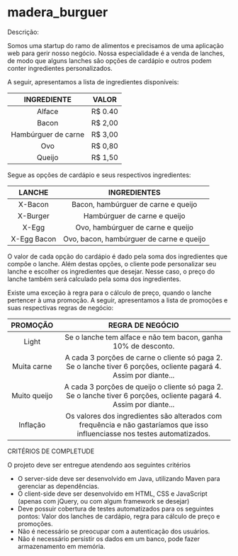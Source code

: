 # madera_burguer

Descrição:

Somos uma startup do ramo de alimentos e precisamos de uma aplicação web para gerir nosso negócio. Nossa especialidade é a venda de lanches, de modo que alguns lanches são opções de cardápio e outros podem conter ingredientes personalizados.

A seguir, apresentamos a lista de ingredientes disponíveis:

INGREDIENTE         | VALOR
:-------------:     | :------:
Alface              | R$ 0.40
Bacon               | R$ 2,00
Hambúrguer de carne | R$ 3,00
Ovo                 | R$ 0,80
Queijo              | R$ 1,50

Segue as opções de cardápio e seus respectivos ingredientes:

LANCHE      | INGREDIENTES
:-----:     | :-----------:
X-Bacon     | Bacon, hambúrguer de carne e queijo
X-Burger    | Hambúrguer de carne e queijo
X-Egg       | Ovo, hambúrguer de carne e queijo
X-Egg Bacon | Ovo, bacon, hambúrguer de carne e queijo

O valor de cada opção do cardápio é dado pela soma dos ingredientes que compõe o lanche. Além destas opções, o cliente pode personalizar seu lanche e escolher os ingredientes que desejar. Nesse caso, o preço do lanche também será calculado pela soma dos ingredientes.

Existe uma exceção à regra para o cálculo de preço, quando o lanche pertencer à uma promoção. A seguir, apresentamos a lista de promoções e suas respectivas regras de negócio:

PROMOÇÃO     | REGRA DE NEGÓCIO
:------:     | :---------------:
Light        | Se o lanche tem alface e não tem bacon, ganha 10% de desconto.
Muita carne  | A cada 3 porções de carne o cliente só paga 2. Se o lanche tiver 6 porções, ocliente pagará 4. Assim por diante...
Muito queijo | A cada 3 porções de queijo o cliente só paga 2. Se o lanche tiver 6 porções, ocliente pagará 4. Assim por diante...
Inflação     | Os valores dos ingredientes são alterados com frequência e não gastaríamos que isso influenciasse nos testes automatizados.


CRITÉRIOS DE COMPLETUDE

O projeto deve ser entregue atendendo aos seguintes critérios
* O server-side deve ser desenvolvido em Java, utilizando Maven para gerenciar as dependências.
* O client-side deve ser desenvolvido em HTML, CSS e JavaScript (apenas com jQuery, ou com algum framework se desejar)
* Deve possuir cobertura de testes automatizados para os seguintes pontos: Valor dos lanches de cardápio, regra para cálculo de preço e promoções.
* Não é necessário se preocupar com a autenticação dos usuários.
* Não é necessário persistir os dados em um banco, pode fazer armazenamento em memória.
